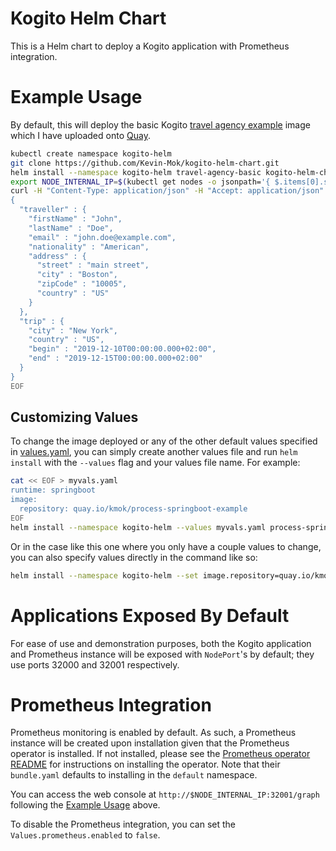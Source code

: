 # Kogito Helm Chart
This is a Helm chart to deploy a Kogito application with Prometheus integration. 

# Example Usage
By default, this will deploy the basic Kogito [travel agency 
example](https://github.com/kiegroup/kogito-examples/tree/stable/kogito-travel-agency/basic) 
image which I have uploaded onto 
[Quay](https://quay.io/repository/kmok/kogito-travel-agency-basic?tab=tags). 
```sh
kubectl create namespace kogito-helm
git clone https://github.com/Kevin-Mok/kogito-helm-chart.git
helm install --namespace kogito-helm travel-agency-basic kogito-helm-chart
export NODE_INTERNAL_IP=$(kubectl get nodes -o jsonpath='{ $.items[0].status.addresses[?(@.type=="InternalIP")].address }')
curl -H "Content-Type: application/json" -H "Accept: application/json" -X POST "http://$NODE_INTERNAL_IP:32000/travels" -d @- << EOF
{
  "traveller" : {
    "firstName" : "John",
    "lastName" : "Doe",
    "email" : "john.doe@example.com",
    "nationality" : "American",
    "address" : {
      "street" : "main street",
      "city" : "Boston",
      "zipCode" : "10005",
      "country" : "US"
    }
  },
  "trip" : {
    "city" : "New York",
    "country" : "US",
    "begin" : "2019-12-10T00:00:00.000+02:00",
    "end" : "2019-12-15T00:00:00.000+02:00"
  }
}
EOF
```

## Customizing Values
To change the image deployed or any of the other default 
values specified in [values.yaml](values.yaml), you can 
simply create another values file and run `helm install` 
with the `--values` flag and your values file name. For example:
```sh
cat << EOF > myvals.yaml
runtime: springboot
image:
  repository: quay.io/kmok/process-springboot-example
EOF
helm install --namespace kogito-helm --values myvals.yaml process-springboot-example kogito-helm-chart
```

Or in the case like this one where you only have a couple 
values to change, you can also specify values directly in 
the command like so:
```sh
helm install --namespace kogito-helm --set image.repository=quay.io/kmok/process-springboot-example,runtime=springboot process-springboot-example kogito-helm-chart
```

# Applications Exposed By Default
For ease of use and demonstration purposes, both the Kogito application and Prometheus 
instance will be exposed with `NodePort`'s by default; they use ports 32000 
and 32001 respectively.

# Prometheus Integration
Prometheus monitoring is enabled by default. As such, a 
Prometheus instance will be created upon installation given 
that the Prometheus operator is installed. If not installed, 
please see the [Prometheus operator README](https://github.com/prometheus-operator/prometheus-operator#quickstart) 
for instructions on installing the operator. Note that their 
`bundle.yaml` defaults to installing in the `default` 
namespace.

You can access the web console at `http://$NODE_INTERNAL_IP:32001/graph` following the [Example Usage](#example-usage) above.

To disable the Prometheus integration, you can set the `Values.prometheus.enabled` to `false`. 
